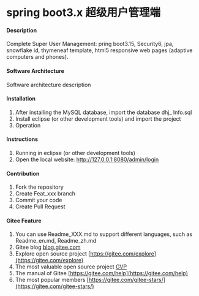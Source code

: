 # spring boot3.x 超级用户管理端

#### Description
Complete Super User Management:
pring boot3.15, Security6, jpa, snowflake id, thymeneaf template, html5 responsive web pages (adaptive computers and phones).

#### Software Architecture
Software architecture description

#### Installation

1. After installing the MySQL database, import the database dhj_ Info.sql
2. Install eclipse (or other development tools) and import the project
3. Operation

#### Instructions

1. Running in eclipse (or other development tools)
2. Open the local website: http://127.0.0.1:8080/admin/login

#### Contribution

1.  Fork the repository
2.  Create Feat_xxx branch
3.  Commit your code
4.  Create Pull Request


#### Gitee Feature

1.  You can use Readme\_XXX.md to support different languages, such as Readme\_en.md, Readme\_zh.md
2.  Gitee blog [blog.gitee.com](https://blog.gitee.com)
3.  Explore open source project [https://gitee.com/explore](https://gitee.com/explore)
4.  The most valuable open source project [GVP](https://gitee.com/gvp)
5.  The manual of Gitee [https://gitee.com/help](https://gitee.com/help)
6.  The most popular members  [https://gitee.com/gitee-stars/](https://gitee.com/gitee-stars/)
